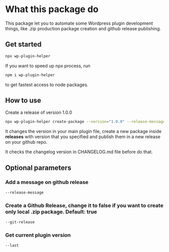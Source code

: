# What this package do

This package let you to automate some Wordpress plugin development things, like .zip production package creation and github release publishing.

## Get started

```bash
npx wp-plugin-helper
```

If you want to speed up npx process, run

```bash
npm i wp-plugin-helper
```

to get fastest access to node packages.

## How to use

Create a release of version 1.0.0

```bash
npx wp-plugin-helper create-package --version="1.0.0" --release-message="My first plugin release"
```

It changes the version in your main plugin file, create a new package inside **releases** with version that you specified and publish them in a new release on your github repo.

It checks the changelog version in CHANGELOG.md file before do that.

## Optional parameters

### Add a message on github release

```bash
--release-message
```

### Create a Github Release, change it to false if you want to create only local .zip package. Default: true

```bash
--git-release
```

### Get current plugin version

```bash
--last
```
